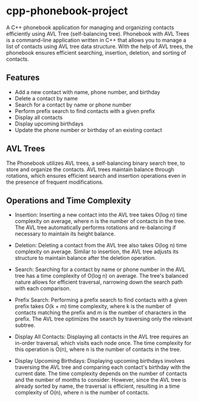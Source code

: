 # cpp-phonebook-project
A C++ phonebook application for managing and organizing contacts efficiently using AVL Tree (self-balancing tree).
Phonebook with AVL Trees is a command-line application written in C++ that allows you to manage a list of contacts using AVL tree data structure. With the help of AVL trees, the phonebook ensures efficient searching, insertion, deletion, and sorting of contacts.

## Features

- Add a new contact with name, phone number, and birthday
- Delete a contact by name
- Search for a contact by name or phone number
- Perform prefix search to find contacts with a given prefix
- Display all contacts
- Display upcoming birthdays
- Update the phone number or birthday of an existing contact

## AVL Trees

The Phonebook utilizes AVL trees, a self-balancing binary search tree, to store and organize the contacts. AVL trees maintain balance through rotations, which ensures efficient search and insertion operations even in the presence of frequent modifications.

## Operations and Time Complexity
- Insertion: Inserting a new contact into the AVL tree takes O(log n) time complexity on average, where n is the number of contacts in the tree. The AVL tree automatically performs rotations and re-balancing if necessary to maintain its height balance.
- Deletion: Deleting a contact from the AVL tree also takes O(log n) time complexity on average. Similar to insertion, the AVL tree adjusts its structure to maintain balance after the deletion operation.
- Search: Searching for a contact by name or phone number in the AVL tree has a time complexity of O(log n) on average. The tree's balanced nature allows for efficient traversal, narrowing down the search path with each comparison.
- Prefix Search: Performing a prefix search to find contacts with a given prefix takes O(k + m) time complexity, where k is the number of contacts matching the prefix and m is the number of characters in the prefix. The AVL tree optimizes the search by traversing only the relevant subtree.
- Display All Contacts: Displaying all contacts in the AVL tree requires an in-order traversal, which visits each node once. The time complexity for this operation is O(n), where n is the number of contacts in the tree.

- Display Upcoming Birthdays: Displaying upcoming birthdays involves traversing the AVL tree and comparing each contact's birthday with the current date. The time complexity depends on the number of contacts and the number of months to consider. However, since the AVL tree is already sorted by name, the traversal is efficient, resulting in a time complexity of O(n), where n is the number of contacts.



